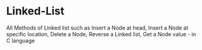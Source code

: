 # Linked-List
All Methods of Linked list such as Insert a Node at head, Insert a Node at specific location, Delete a Node, Reverse a Linked list, Get a Node value - in C language 
